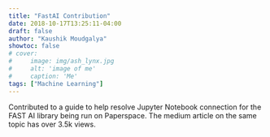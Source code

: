 ```yaml
---
title: "FastAI Contribution"
date: 2018-10-17T13:25:11-04:00
draft: false
author: "Kaushik Moudgalya"
showtoc: false
# cover:
#     image: img/ash_lynx.jpg
#     alt: 'image of me'
#     caption: 'Me'
tags: ["Machine Learning"]
---
```

Contributed to a guide to help resolve Jupyter Notebook connection for the FAST AI library being run on Paperspace. The medium article on the same topic has over 3.5k views.